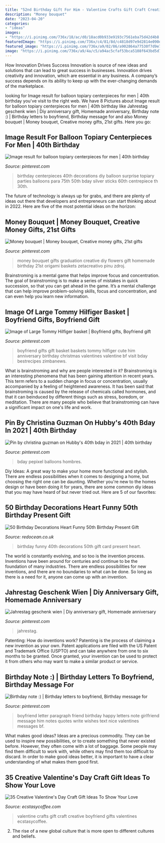 ```yaml
---
title: "52nd Birthday Gift For Him - Valentine Crafts Gift Craft Creative Boyfriend Gifts Valentines Ecstasycoffee"
description: "Money bouquet"
date: "2023-04-20"
categories:
- "ideas"
images:
- "https://i.pinimg.com/736x/18/ac/d0/18acd0b933e9193c7561eba75d42d4b8.jpg"
featuredImage: "https://i.pinimg.com/736x/c4/81/8d/c4818d97e9d2814e090d4116c83c0092--boyfriend-birthdays.jpg"
featured_image: "https://i.pinimg.com/736x/a9/02/86/a902864a77530f7d9e756ace330f0b1c.jpg"
image: "https://i.pinimg.com/736x/a9/4a/c5/a94ac5cfaf53bca5108f643bd5d7557f.jpg"
---
```



How Innovation Drives Success
Innovation is source of new ideas and solutions that can lead to great success in businesses. Innovation drives creativity and innovation, which are essential in any business. A company’s success depends on its ability to keep up with the ever-changing demands of the marketplace.

	

		
looking for Image result for balloon topiary centerpieces for men | 40th birthday you've visit to the right web. We have 8 Pictures about Image result for balloon topiary centerpieces for men | 40th birthday like Jahrestag geschenk wien | Diy anniversary gift, Homemade anniversary, Birthday note :) | Birthday letters to boyfriend, Birthday message for and also Money bouquet | Money bouquet, Creative money gifts, 21st gifts. Here you go:
		
    
## Image Result For Balloon Topiary Centerpieces For Men | 40th Birthday

<img loading=lazy src="https://i.pinimg.com/736x/a9/4a/c5/a94ac5cfaf53bca5108f643bd5d7557f.jpg" onerror="this.onerror=null;this.src='https://tse2.mm.bing.net/th?id=OIP._I-j4WxtwG__92DcqU5WZgAAAA&amp;pid=15.1';" alt="Image result for balloon topiary centerpieces for men | 40th birthday">

_Source: pinterest.com_

>birthday centerpieces 40th decorations diy balloon surprise topiary parties balloons para 75th 50th bday silver sticks 60th centrepiece th 30th. 

	

The future of technology is always up for grabs, and there are plenty of ideas out there that developers and entrepreneurs can start thinking about in 2022. Here are five of the most potential ideas on the horizon:

    
## Money Bouquet | Money Bouquet, Creative Money Gifts, 21st Gifts

<img loading=lazy src="https://i.pinimg.com/736x/40/5a/c9/405ac9bd0550b87043b85505d27d413b--money-bouquet-gift-wrapping.jpg" onerror="this.onerror=null;this.src='https://tse3.mm.bing.net/th?id=OIP.RKPmmwjCUe2MQ76Q3uHBJAHaJ3&amp;pid=15.1';" alt="Money bouquet | Money bouquet, Creative money gifts, 21st gifts">

_Source: pinterest.com_

>money bouquet gifts graduation creative diy flowers gift homemade birthday 21st origami baskets zetacreativo pinu zdroj. 

	

Brainstroming is a mental game that helps improve focus and concentration. The goal of brainstroming is to make a series of mistakes in quick succession, so that you can get ahead in the game. It’s a mental challenge that can help improve problem-solving skills, focus and concentration, and can even help you learn new information.

    
## Image Of Large Tommy Hilfiger Basket | Boyfriend Gifts, Boyfriend Gift

<img loading=lazy src="https://i.pinimg.com/736x/4b/8f/ab/4b8fab6d0bcb725af758918859b84cb7.jpg" onerror="this.onerror=null;this.src='https://tse1.mm.bing.net/th?id=OIP.mBHOsQEwowp_s9n4fSkzbwHaJ3&amp;pid=15.1';" alt="Image of Large Tommy Hilfiger basket | Boyfriend gifts, Boyfriend gift">

_Source: pinterest.com_

>boyfriend gifts gift basket baskets tommy hilfiger cute him anniversary birthday christmas valentines valentine bf visit bday bestrecipes zimbanews. 

	

What is brainstroming and why are people interested in it?
Brainstroming is an interesting phenomena that has been gaining attention in recent years. This term refers to a sudden change in focus or concentration, usually accompanied by a feeling of heightened awareness. It has been said that brainstroming is caused by the release of chemicals called hormones, and that it can beinduced by different things such as stress, boredom, or meditation. There are many people who believe that brainstroming can have a significant impact on one's life and work.

    
## Pin By Christina Guzman On Hubby&#039;s 40th Bday In 2021 | 40th Birthday

<img loading=lazy src="https://i.pinimg.com/736x/18/ac/d0/18acd0b933e9193c7561eba75d42d4b8.jpg" onerror="this.onerror=null;this.src='https://tse2.mm.bing.net/th?id=OIP.r3-W0Ze1dbaG2i99CUSRIgHaHS&amp;pid=15.1';" alt="Pin by christina guzman on Hubby&#039;s 40th bday in 2021 | 40th birthday">

_Source: pinterest.com_

>bday pepixel balloons hombres. 

	

Diy Ideas: A great way to make your home more functional and stylish. There are endless possibilities when it comes to designing a home, but choosing the right one can be daunting. Whether you're new to the homes design or have been doing it for years, there are some common diy ideas that you may have heard of but never tried out. Here are 5 of our favorites: 

    
## 50 Birthday Decorations Heart Funny 50th Birthday Present Gift

<img loading=lazy src="https://www.redocean.co.uk/image/cache/products/13912/image06_2000-1500x1500.jpg" onerror="this.onerror=null;this.src='https://tse3.mm.bing.net/th?id=OIP.M_5u6XGpNMgUWevYVAc9ygHaHa&amp;pid=15.1';" alt="50 Birthday Decorations Heart Funny 50th Birthday Present Gift">

_Source: redocean.co.uk_

>birthday funny 40th decorations 50th gift card present heart. 

	

The world is constantly evolving, and so too is the invention process. Inventions have been around for centuries and continue to be the foundation of many industries. There are endless possibilities for new inventions, and there are no boundaries to what can be done. So long as there is a need for it, anyone can come up with an invention.

    
## Jahrestag Geschenk Wien | Diy Anniversary Gift, Homemade Anniversary

<img loading=lazy src="https://i.pinimg.com/736x/a9/02/86/a902864a77530f7d9e756ace330f0b1c.jpg" onerror="this.onerror=null;this.src='https://tse1.mm.bing.net/th?id=OIP.I7ts9k-tdEzKrSUOFDrUcQHaJ4&amp;pid=15.1';" alt="Jahrestag geschenk wien | Diy anniversary gift, Homemade anniversary">

_Source: pinterest.com_

>jahrestag. 

	

Patenting: How do inventions work?
Patenting is the process of claiming a new invention as your own. Patent applications are filed with the US Patent and Trademark Office (USPTO) and can take anywhere from one to six months to be granted. Once granted, your invention can be used to protect it from others who may want to make a similar product or service.

    
## Birthday Note :) | Birthday Letters To Boyfriend, Birthday Message For

<img loading=lazy src="https://i.pinimg.com/736x/c4/81/8d/c4818d97e9d2814e090d4116c83c0092--boyfriend-birthdays.jpg" onerror="this.onerror=null;this.src='https://tse3.mm.bing.net/th?id=OIP.tcROs4NQyyRjl0rVN5onxAHaJ3&amp;pid=15.1';" alt="Birthday note :) | Birthday letters to boyfriend, Birthday message for">

_Source: pinterest.com_

>boyfriend letter paragraph friend birthday happy letters note girlfriend message him notes quotes write wishes text nice valentines messages bf. 

	

What makes good ideas?
Ideas are a precious commodity. They can be used to inspire new possibilities, or to create something that never existed before. However, they often come with a lot of baggage. Some people may find them difficult to work with, while others may find them too difficult to discard. In order to make good ideas better, it is important to have a clear understanding of what makes them good first.

    
## 35 Creative Valentine&#039;s Day Craft Gift Ideas To Show Your Love

<img loading=lazy src="https://i0.wp.com/www.ecstasycoffee.com/wp-content/uploads/2016/12/Crafts-for-gifts-in-Valentine-Day.jpg?resize=500%2C748" onerror="this.onerror=null;this.src='https://tse3.mm.bing.net/th?id=OIP.2KX1S_8aUF6uksX3oB352gHaLF&amp;pid=15.1';" alt="35 Creative Valentine&#039;s Day Craft Gift Ideas To Show Your Love">

_Source: ecstasycoffee.com_

>valentine crafts gift craft creative boyfriend gifts valentines ecstasycoffee. 

	

2. The rise of a new global culture that is more open to different cultures and beliefs. 

